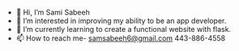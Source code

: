 - 👋 Hi, I’m Sami Sabeeh
- 👀 I’m interested in improving my ability to be an app developer.
- 🌱 I’m currently learning to create a functional website with flask.
- 📫 How to reach me- samsabeeh6@gmail.com 443-886-4558

<!---
sss072/sss072 is a ✨ special ✨ repository because its `README.md` (this file) appears on your GitHub profile.
You can click the Preview link to take a look at your changes.
--->
